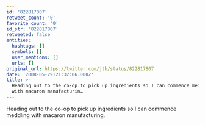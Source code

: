 ```yaml
---
id: '822817807'
retweet_count: '0'
favorite_count: '0'
id_str: '822817807'
retweeted: false
entities:
  hashtags: []
  symbols: []
  user_mentions: []
  urls: []
original_url: https://twitter.com/jth/status/822817807
date: '2008-05-29T21:32:06.000Z'
title: >-
  Heading out to the co-op to pick up ingredients so I can commence meddling
  with macaron manufacturin…
---
```


Heading out to the co-op to pick up ingredients so I can commence meddling with macaron manufacturing.